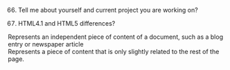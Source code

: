 66. Tell me about yourself and current project you are working on?

67. HTML4.1 and HTML5 differences?
<article>	Represents an independent piece of content of a document, such as a blog entry or newspaper article
<aside >	Represents a piece of content that is only slightly related to the rest of the page.
<audio>		Defines an audio file.
<canvas>	This is used for rendering dynamic bitmap graphics on the fly, such as graphs or games.
<command>	Represents a command the user can invoke.
<datalist>	Together with the a new list attribute for input can be used to make comboboxes
<details>	Represents additional information or controls which the user can obtain on demand
<embed>		Defines external interactive content or plugin.
<figure>	Represents a piece of self-contained flow content, typically referenced as a single unit from the main flow of the document.
<footer>	Represents a footer for a section and can contain information about the author, copyright information, et cetera.
<header>	Represents a group of introductory or navigational aids.
<hgroup>	Represents the header of a section.
<keygen>	Represents control for key pair generation.
<mark>	       Represents a run of text in one document marked or highlighted for reference purposes, due to its relevance in another context.
<meter>	Represents a measurement, such as disk usage.
<nav>	Represents a section of the document intended for navigation.
<output>	Represents some type of output, such as from a calculation done through scripting.
<progress>	Represents a completion of a task, such as downloading or when performing a series of expensive operations.
<ruby>	Together with <rt> and <rp> allow for marking up ruby annotations.
<section>	Represents a generic document or application section
<time>	Represents a date and/or time.
<video>	Defines a video file.
<wbr>	Represents a line break opportunity.

68. Local storage vs session storage

    - whenever we close the browser, opens the new tab data won't be lost, then such type of storage called as local storage.

    - whenever we close the browser, opens the new tab data will be lost from session storage.

    - "localStorage" is the predefined object in JavaScript, used to work with the local Storage.

    - "sessionStorage" is the predefined object in JavaScript, used to work with the session Storage.

69. Why we need HTML, CSS, JS ? purpose ? how they communicate?
    HyperText Markup Language (HTML), Cascading Style Sheets (CSS), and JavaScript are the languages that run the web. HTML is for adding meaning to raw content by marking it up. CSS is for formatting that marked up content. JavaScript is for making that content and formatting interactive.

70. Have you build application for mobile platform ? minwidth or maxwidth?

71. Did you run your application on IE 11 vs chrome what is the difference?

72. HTML5 new elements?

73. HTML5 Semantic Web? types?
    Semantic elements = elements with a meaning.
    A semantic element clearly describes its meaning to both the browser and the developer.

    Examples of non-semantic elements: <div> and <span> - Tells nothing about its content.

    Examples of semantic elements: <form>, <table>, and <article> - Clearly defines its content.

## CSS IQ

74. display:none, display:block visibility property in css

    The display property is the most important CSS property for controlling layout.

    The display property specifies if/how an element is displayed.

    Every HTML element has a default display value depending on what type of element it is. The default display value for most elements is block or inline.

75. What is Inline CSS, Internal CSS, External CSS?
    CSS can be added to HTML documents in 3 ways:
    Inline - by using the style attribute inside HTML elements
    Internal - by using a <style> element in the <head> section
    External - by using a <link> element to link to an external CSS file

76. What does a css elements hierachy? class, id, attributes, tag

    Every selector has its place in the specificity hierarchy. There are four categories which define the specificity level of a selector:

    Inline styles - An inline style is attached directly to the element to be styled. Example: <h1 style="color: #ffffff;">.

    IDs - An ID is a unique identifier for the page elements, such as #navbar.

    Classes, attributes and pseudo-classes - This category includes .classes, [attributes] and pseudo-classes such as :hover, :focus etc.

    Elements and pseudo-elements - This category includes element names and pseudo-elements, such as h1, div, :before and :after.

77. display: block !important;
    he display property specifies the display behavior (the type of rendering box) of an element.

    In HTML, the default display property value is taken from the HTML specifications or from the browser/user default style sheet. The default value in XML is inline, including SVG elements.
    p.ex1 {display: none;}
    p.ex2 {display: inline;}
    p.ex3 {display: block;}
    p.ex4 {display: inline-block;}

78. media queries?

    Media queries in CSS3 extended the CSS2 media types idea: Instead of looking for a type of device, they look at the capability of the device.

    Media queries can be used to check many things, such as:

    width and height of the viewport
    width and height of the device
    orientation (is the tablet/phone in landscape or portrait mode?)
    resolution

79. css precprocessor?
    SASS

80. why jqeuery?
    jQuery is a lightweight, "write less, do more", JavaScript library. The purpose of jQuery is to make it much easier to use JavaScript on your website. jQuery takes a lot of common tasks that require many lines of JavaScript code to accomplish, and wraps them into methods that you can call with a single line of code.

## JS

81. === vs ==
    compares 2 values
    === there is strict check for the datatype

82. datatypes in JS?

undefined : typeof instance === "undefined"
Boolean : typeof instance === "boolean"
Number : typeof instance === "number"
String : typeof instance === "string"
BigInt : typeof instance === "bigint"
Symbol : typeof instance === "symbol"

83. how to convert string to integer?

    parseInt("3"), Number("3")

84. How will you debug the errors in code ?

breakpoints, reverse engineering, f8 line by line execution

85. What is class vs filter?

    collection of "variables" and "functions" called as class

    before ES6 version, we will create classes by using "constructor functions"

    Filter() it is used to create the new array based on condition

86. how do you integrate aem with react?

87. which version of java did you use?
    1.8

88. What is <label> and what comes after <label>?

    Always add the <label> tag for best accessibility practices!
    <input type="checkbox" id="vehicle1" name="vehicle1" value="Bike">
    <label for="vehicle1"> I have a bike</label><br>

=====================

89. "Function.prototype.call()" & "Function.prototype.apply()" difference in what scenario you use them?

Call() -- if we want to create second memory location will interact with 1st memory location.

Apply() – if we want to pass array instead of independent parameter

91. What is diff between function & Arrow function

## Named Functions

    - The function with the particular name(custom) called as Named Function.

    - we will create the functions by using "function" keyword.

## Syntax

//function definition
function functionname( parameters ){
//business logic
};

//call the function
functionname(arguments)

## Anonymous Functions / Arrow Functions / Fat Arrow Functions / CallBack Functions

    - without name
    - ES6
    - ()=>{}

92. What is closure?

    - if any inner function holding the outer function data, then such scenario called as closure.

93. What is currying function?

    - converting the complex level business logic to readable code is called currying.

    - loosely coupled code is nothing but currying.

    - converting tighlty couple code to easily readeable code is currying.

94. Hoisting ? Definition? Syntax error why? What happens with var and let keyword?
    • accessing any variables before declaration.
    • variable hoisting because of "var" keyword.
    • we can overcome variable hoisting with "let" keyword.
    • getting undefined instead of error called variable hoisting.

95. Difference between state and props in React?

    ## state

    store the component data.

    ## props

    properties, passing data from parent to child component

96. Can a callback function passing as prop? Scenario how code works?

    Passing "one function" to "another function" as an argument called as "CallBack"

97. how to update state value?

    The only way to update a state inside a store is to dispatch an action and define a reducer function to perform tasks based on the given actions. Once dispatched, the action goes inside the reducer functions which performs the tasks and return the updated state to the store. This is what Redux is all about.

98. is "setState" async method? Yes or no ? Explain?

99. Coding questions--> have use used the second argument of "setState"?

100.  What is the difference between Server Side rendering and Client side rendering? Did you work on server side rendering?

101.  What is "this" keyword? Why is "this" keyword a current class member or current obj?

102.  Did you work on writing tools?

103.  Explain current project in detail?

104.  How to balance state from front end and backend?

105.  Explain the application architecture? Redux architecture?

106.  Using a function syntax add 2 numbers?

107.  What is difference between callback function and arrow function?

108.  How to read the null inside the console.log for call() and apply()

109.  What is class in JavaScript?

110.  Define Arrow function? Why arrow functions are more secure? Some code show how arrow function works? Arrow function is not call back function why?

111.  What is settimeout()? Write code that prints 1 for every 1 second?

112.  Difference between var and let keyword? Syntax?
      var let


    1) ES1                               1) ES6

    2) duplicate variables allowed       2) duplicate variables not allowed

    3) won't obey scope rule             3) obeys scope rule

    4) global polluting issue raised     4) we can overcome global polluting issue

    5) variable hoisting raised          5) we can overcome variable hoisting

    6) var keyword is the global scope6) let keyword is the block scoped member
       member
